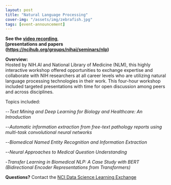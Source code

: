 ```yaml
---
layout: post
title: "Natural Language Processing"
cover-img: "/assets/img/zebrafish.jpg"
tags: [event-announcement]
---
```



**See the [video recording](https://cbiit.webex.com/cbiit/ldr.php?RCID=4c707137da66fb8658db594791b06b07)**,  
**[presentations and papers (https://ncihub.org/groups/nihai/seminars/nlp)**

**Overview:**  
Hosted by NIH.AI and National Library of Medicine (NLM), this highly interactive workshop offered opportunities to exchange expertise and collaborate with NIH researchers at all career levels who are utilizing natural language processing technologies in their work. This four-hour workshop included targeted presentations with time for open discussion among peers and across disciplines. 

Topics included:

--*Text Mining and Deep Learning for Biology and Healthcare: An Introduction*

--*Automatic information extraction from free-text pathology reports using multi-task convolutional neural networks*

--*Biomedical Named Entity Recognition and Information Extraction*

--*Neural Approaches to Medical Question Understanding*

-*Transfer Learning in Biomedical NLP: A Case Study with BERT (Bidirectional Encoder Representations from Transformers)* 


**Questions?** Contact the [NCI Data Science Learning Exchange](mailto:NCIDataScienceLearningExchange@mail.nih.gov)
